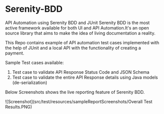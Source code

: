 # Serenity-BDD
API Automation using Serenity BDD and JUnit
Serenity BDD is the most active framework available for both UI and API Automation.It's an open source library that aims to make the idea of living documentation a reality.

This Repo contains example of API automation test cases implemented with the help of JUnit and a local API with the functionality of creating a payment.

Sample Test cases available:
1. Test case to validate API Response Status Code and JSON Schema
2. Test case to validate the entire API Response details using Java models (de-serialization)

Below Screenshots shows the live reporting feature of Serenity BDD.

![Screenshot](src/test/resources/sampleReportScreenshots/Overall Test Results.PNG)
